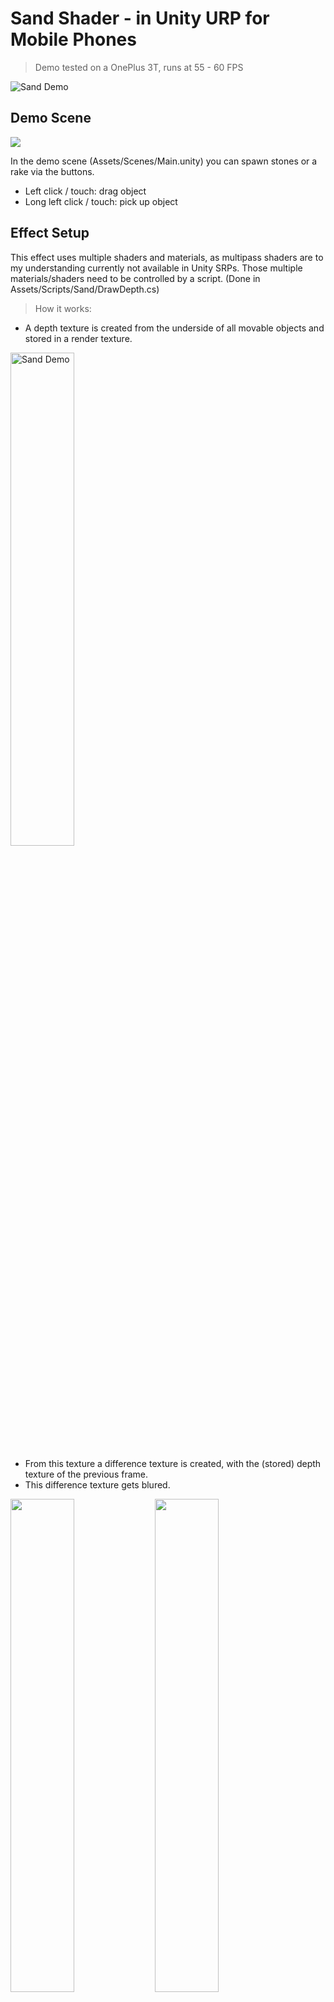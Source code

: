 


# Sand Shader - in Unity URP for Mobile Phones

> Demo tested on a OnePlus 3T, runs at 55 - 60 FPS

<img src="http://theodorknab.com/wp-content/uploads/2020/09/Sand_Texture_Example.png" title="Sand Demo" alt="Sand Demo">


## Demo Scene
![](http://theodorknab.com/wp-content/uploads/2020/09/Sand_Demo.gif)

In the demo scene (Assets/Scenes/Main.unity) you can spawn stones or a rake via the buttons. 
* Left click / touch: drag object
* Long left click / touch: pick up object

## Effect Setup
This effect uses multiple shaders and materials, as multipass shaders are to my understanding currently not available in Unity SRPs.
Those multiple materials/shaders need to be controlled by a script. (Done in Assets/Scripts/Sand/DrawDepth.cs)
> How it works:

* A depth texture is created from the underside of all movable objects and stored in a render texture.

<img src="http://theodorknab.com/wp-content/uploads/2020/09/Depth_Texture.png" title="Sand Demo" alt="Sand Demo" width=45%>

* From this texture a difference texture is created, with the (stored) depth texture of the previous frame.
* This difference texture gets blured.

<img src='http://theodorknab.com/wp-content/uploads/2020/09/Difference_Texture.png' width=45%> <img src='http://theodorknab.com/wp-content/uploads/2020/09/Difference_Texture_blured.png' width = 45%>


* The blured difference texture now gets subtracted from the existing **sand depth texture**.
* The depth texture from the beginning gets added to the **sand depth texture**. 

**This texture is saved as the new sand depth texture.**

* The texture gets blured again. This texture is then used by the actual sand shader.

<img src='http://theodorknab.com/wp-content/uploads/2020/09/Depth_Texture_processed.png' width=45%> <img src='http://theodorknab.com/wp-content/uploads/2020/09/Depth_Texture_processed_blured.png' width=45%>

* The actual sand shader uses the depth map to modify the **normals** of the material. No actual displacement of the geometry happens. 
<img src="http://theodorknab.com/wp-content/uploads/2020/09/Sand_Texture_Example.png">

## License

[![License](http://img.shields.io/:license-mit-blue.svg?style=flat-square)](http://badges.mit-license.org)

- **[MIT license](http://opensource.org/licenses/mit-license.php)**
